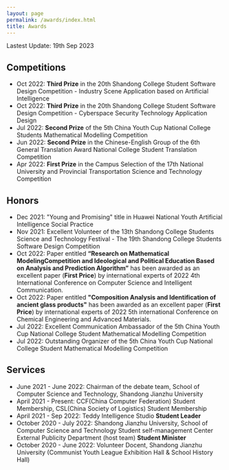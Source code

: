 ```yaml
---
layout: page
permalink: /awards/index.html
title: Awards
---
```


Lastest Update: 19th Sep 2023 &nbsp; 

## Competitions

- Oct 2022: **Third Prize** in the 20th Shandong College Student Software Design Competition - Industry Scene Application based on Artificial Intelligence
- Oct 2022: **Third Prize** in the 20th Shandong College Student Software Design Competition - Cyberspace Security Technology Application Design
- Jul 2022: **Second Prize** of the 5th China Youth Cup National College Students Mathematical Modelling Competition
- Jun 2022: **Second Prize** in the Chinese-English Group of the 6th General Translation Award National College Student Translation Competition
- Apr 2022: **First Prize** in the Campus Selection of the 17th National University and Provincial Transportation Science and Technology Competition<br>

## Honors

- Dec 2021: "Young and Promising" title in Huawei National Youth Artificial Intelligence Social Practice
- Nov 2021: Excellent Volunteer of the 13th Shandong College Students Science and Technology Festival - The 19th Shandong College Students Software Design Competition
- Oct 2022: Paper entitled **“Research on Mathematical ModelingCompetition and Ideological and Political Education Based on Analysis and Prediction Algorithm”** has been awarded as an excellent paper (**First Price**) by international experts of 2022 4th International Conference on Computer Science and Intelligent Communication. 
- Oct 2022: Paper entitled **"Composition Analysis and Identification of ancient glass products"** has been awarded as an excellent paper (**First Price**) by international experts of 2022 5th international Conference on Chemical Engineering and Advanced Materials. 
- Jul 2022: Excellent Communication Ambassador of the 5th China Youth Cup National College Student Mathematical Modelling Competition
- Jul 2022: Outstanding Organizer of the 5th China Youth Cup National College Student Mathematical Modelling Competition

## Services

- June 2021 - June 2022: Chairman of the debate team, School of Computer Science and Technology, Shandong Jianzhu University
- April 2021 - Present: CCF(China Computer Federation) Student Membership, CSL(China Society of Logistics) Student Membership
- April 2021 - Sep 2022: Teddy Intelligence Studio **Student Leader**
- October 2020 - July 2022: Shandong Jianzhu University, School of Computer Science and Technology Student self-management Center External Publicity Department (host team) **Student Minister**
- October 2020 - June 2022: Volunteer Docent, Shandong Jianzhu University (Communist Youth League Exhibition Hall & School History Hall)
